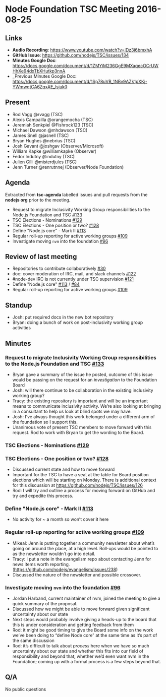 # Node Foundation TSC Meeting 2016-08-25

## Links

* **Audio Recording**: https://www.youtube.com/watch?v=IDz3i6bmxhA
* **GitHub Issue**: https://github.com/nodejs/TSC/issues/134
* **Minutes Google Doc**: <https://docs.google.com/document/d/1ZMYiM236GgE9MXaqecOCrUWHhXe94dxTbXHutkp3nnA>
* _Previous Minutes Google Doc: <https://docs.google.com/document/d/1Sp78uVB_1NBv9AZk1pXKj-YWmwqtCA6ZqxAE_lsjuk0>

## Present

* Rod Vagg @rvagg (TSC)
* Alexis Campailla @orangemocha (TSC)
* Jeremiah Senkpiel @Fishrock123 (TSC)
* Michael Dawson @mhdawson (TSC)
* James Snell @jasnell (TSC)
* Bryan Hughes @nebrius (TSC)
* Josh Gavant @joshgav (Observer/Microsoft)
* William Kapke @williamkapke (Observer)
* Fedor Indutny @indutny (TSC)
* Julien Gilli @misterdjules (TSC)
* Jenn Turner @renrutnnej (Observer/Node Foundation)

## Agenda

Extracted from **tsc-agenda** labelled issues and pull requests from the **nodejs org** prior to the meeting.

* Request to migrate Inclusivity Working Group responsibilities to the Node.js Foundation and TSC [#133](https://github.com/nodejs/TSC/issues/133)
* TSC Elections - Nominations [#129](https://github.com/nodejs/TSC/issues/129)
* TSC Elections - One position or two? [#128](https://github.com/nodejs/TSC/issues/128)
* Define "Node.js core" - Mark II [#113](https://github.com/nodejs/TSC/issues/113)
* Regular roll-up reporting for active working groups [#109](https://github.com/nodejs/TSC/issues/109)
* Investigate moving `nvm` into the foundation [#96](https://github.com/nodejs/TSC/issues/96)

## Review of last meeting

* Repositories to contribute collaboratively [#30](https://github.com/nodejs/post-mortem/issues/30)
* doc: cover moderation of IRC, mail, and slack channels [#122](https://github.com/nodejs/TSC/pull/122)
* #node-dev IRC is not currently under TSC supervision [#121](https://github.com/nodejs/TSC/issues/121)
* Define "Node.js core" [#113](https://github.com/nodejs/TSC/issues/113) / [#84](https://github.com/nodejs/TSC/issues/84)
* Regular roll-up reporting for active working groups [#109](https://github.com/nodejs/TSC/issues/109)


## Standup


* Josh: put required docs in the new bot repository
* Bryan: doing a bunch of work on post-inclusivity working group activities

## Minutes


### Request to migrate Inclusivity Working Group responsibilities to the Node.js Foundation and TSC [#133](https://github.com/nodejs/TSC/issues/133)

* Bryan gave a summary of the issue he posted, outcome of this issue would be passing on the request for an _investigation_ to the Foundation Board
* Josh: will there continue to be collaboration in the existing inclusivity working group?
* Tracy: the existing repository is important and will be an important means to communicate inclusivity activity. We’re also looking at bringing in a consultant to help us look at blind spots we may have.
* Josh: I’ve always thought this work belonged under a different arm of the foundation so I support this.
* Unanimous vote of present TSC members to move forward with this request. Rod to work with Bryan to get the wording to the Board.

### TSC Elections - Nominations [#129](https://github.com/nodejs/TSC/issues/129)
### TSC Elections - One position or two? [#128](https://github.com/nodejs/TSC/issues/128)

* Discussed current state and how to move forward
* Important for the TSC to have a seat at the table for Board position elections which will be starting on Monday. There is additional context for this discussion at https://github.com/nodejs/TSC/issues/126
* Rod: I will try and outline a process for moving forward on GitHub and try and expedite this process.

### Define "Node.js core" - Mark II [#113](https://github.com/nodejs/TSC/issues/113)

* No activity for ~ a month so won’t cover it here

### Regular roll-up reporting for active working groups [#109](https://github.com/nodejs/TSC/issues/109)

* Mikeal: Jenn is putting together a community newsletter about what’s going on around the place, at a high level. Roll-ups would be pointed to as the newsletter wouldn’t go into detail.
* Tracy: I put a note in the evangelism repo about contacting Jenn for news items worth reporting. (https://github.com/nodejs/evangelism/issues/238)
* Discussed the nature of the newsletter and possible crossover.

### Investigate moving `nvm` into the foundation [#96](https://github.com/nodejs/TSC/issues/96)

* Jordan Harband, current maintainer of nvm, joined the meeting to give a quick summary of the proposal.
* Discussed how we might be able to move forward given significant uncertainty about our state
* Next steps would probably involve giving a heads-up to the board that this is under consideration and getting feedback from them
* Rod: it might be good timing to give the Board some info on the work we’ve been doing to “define Node core” at the same time as it’s part of the same discussion
* Rod: it’s difficult to talk about _process_ here when we have so much uncertainty about our state and whether this fits into our field of responsibility and beyond that, whether we’d even want nvm in the Foundation; coming up with a formal process is a few steps beyond that.

## Q/A

No public questions
